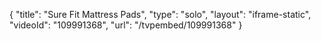 {
    "title": "Sure Fit Mattress Pads",
    "type": "solo",
    "layout": "iframe-static",
    "videoId": "109991368",
    "url": "\/tvpembed\/109991368"
}